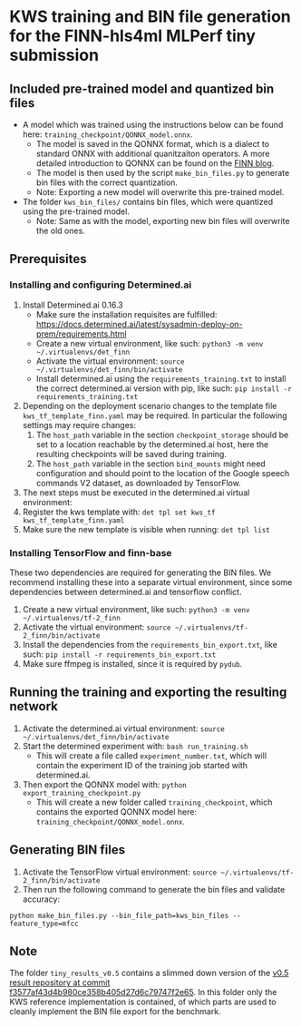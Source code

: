 # KWS training and BIN file generation for the FINN-hls4ml MLPerf tiny submission

## Included pre-trained model and quantized bin files
* A model which was trained using the instructions below can be found here: ``training_checkpoint/QONNX_model.onnx``.
  * The model is saved in the QONNX format, which is a dialect to standard ONNX with additional quanitzaiton operators. A more detailed introduction to QONNX can be found on the [FINN blog](https://xilinx.github.io/finn//2021/11/03/qonnx-and-finn.html).
  * The model is then used by the script ``make_bin_files.py`` to generate bin files with the correct quantization.
  * Note: Exporting a new model will overwrite this pre-trained model.
* The folder ``kws_bin_files/`` contains bin files, which were quantized using the pre-trained model.
  * Note: Same as with the model, exporting new bin files will overwrite the old ones.

## Prerequisites

### Installing and configuring Determined.ai 
1. Install Determined.ai 0.16.3
   * Make sure the installation requisites are fulfilled: https://docs.determined.ai/latest/sysadmin-deploy-on-prem/requirements.html
   * Create a new virtual environment, like such: ``python3 -m venv ~/.virtualenvs/det_finn``
   * Activate the virtual environment: ``source ~/.virtualenvs/det_finn/bin/activate``
   * Install determined.ai using the ``requirements_training.txt`` to install the correct determined.ai version with pip, like such: ``pip install -r requirements_training.txt``
2. Depending on the deployment scenario changes to the template file ``kws_tf_template_finn.yaml`` may be required. In particular the following settings may require changes:
   1. The ``host_path`` variable in the section ``checkpoint_storage`` should be set to a location reachable by the determined.ai host, here the resulting checkpoints will be saved during training.
   2. The ``host_path`` variable in the section ``bind_mounts`` might need configuration and should point to the location of the Google speech commands V2 dataset, as downloaded by TensorFlow. 
3. The next steps must be executed in the determined.ai virtual environment:
4. Register the kws template with: ``det tpl set kws_tf kws_tf_template_finn.yaml``
5. Make sure the new template is visible when running: ``det tpl list``

### Installing TensorFlow and finn-base 
These two dependencies are required for generating the BIN files.
We recommend installing these into a separate virtual environment, since some dependencies between determined.ai and tensorflow conflict.
1. Create a new virtual environment, like such: ``python3 -m venv ~/.virtualenvs/tf-2_finn``
2. Activate the virtual environment: ``source ~/.virtualenvs/tf-2_finn/bin/activate``
3. Install the dependencies from the ``requirements_bin_export.txt``, like such: ``pip install -r requirements_bin_export.txt``
4. Make sure ffmpeg is installed, since it is required by ``pydub``.

## Running the training and exporting the resulting network
1. Activate the determined.ai virtual environment: ``source ~/.virtualenvs/det_finn/bin/activate``
1. Start the determined experiment with: `` bash run_training.sh ``
   * This will create a file called ``experiment_number.txt``, which will contain the experiment ID of the training job started with determined.ai.
1. Then export the QONNX model with: ``python export_training_checkpoint.py``
   * This will create a new folder called ``training_checkpoint``, which contains the exported QONNX model here: ``training_checkpoint/QONNX_model.onnx``.

## Generating BIN files
1. Activate the TensorFlow virtual environment: ``source ~/.virtualenvs/tf-2_finn/bin/activate``
2. Then run the following command to generate the bin files and validate accuracy:
```
python make_bin_files.py --bin_file_path=kws_bin_files --feature_type=mfcc
```

## Note
The folder ``tiny_results_v0.5`` contains a slimmed down version of the 
[v0.5 result repository at commit f3577af43d4b980ce358b405d27d6c79747f2e65](https://github.com/mlcommons/tiny_results_v0.5/tree/f3577af43d4b980ce358b405d27d6c79747f2e65).
In this folder only the KWS reference implementation is contained, of which parts are used to cleanly implement the BIN file export for the benchmark.
